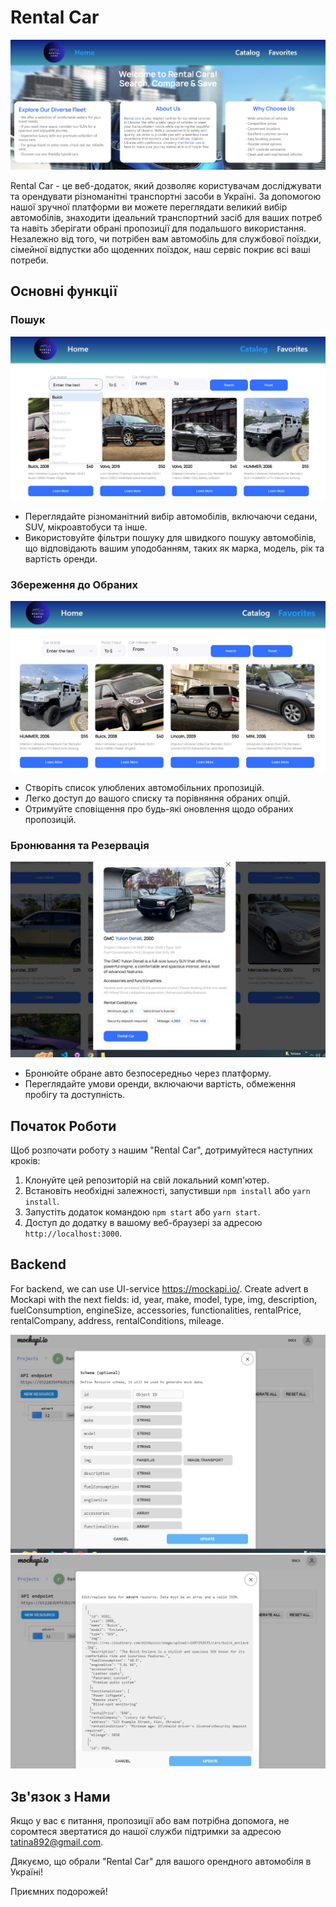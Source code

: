 # Rental Car

<img src="./assets/home-page.jpg" alt="Головна сторінка">

Rental Car - це веб-додаток, який дозволяє користувачам досліджувати та
орендувати різноманітні транспортні засоби в Україні. За допомогою нашої зручної
платформи ви можете переглядати великий вибір автомобілів, знаходити ідеальний
транспортний засіб для ваших потреб та навіть зберігати обрані пропозиції для
подальшого використання. Незалежно від того, чи потрібен вам автомобіль для
службової поїздки, сімейної відпустки або щоденних поїздок, наш сервіс покриє
всі ваші потреби.

## Основні функції

### Пошук

<img src="./assets/search.jpg" alt="Сторінка пошуку">

- Переглядайте різноманітний вибір автомобілів, включаючи седани, SUV,
  мікроавтобуси та інше.
- Використовуйте фільтри пошуку для швидкого пошуку автомобілів, що відповідають
  вашим уподобанням, таких як марка, модель, рік та вартість оренди.

### Збереження до Обраних

<img src="./assets/favorite.jpg" alt="Сторінка Обраних">

- Створіть список улюблених автомобільних пропозицій.
- Легко доступ до вашого списку та порівняння обраних опцій.
- Отримуйте сповіщення про будь-які оновлення щодо обраних пропозицій.

### Бронювання та Резервація

<img src="./assets/rental.jpg" alt="Бронювання та Резервація">

- Бронюйте обране авто безпосередньо через платформу.
- Переглядайте умови оренди, включаючи вартість, обмеження пробігу та
  доступність.

## Початок Роботи

Щоб розпочати роботу з нашим "Rental Car", дотримуйтеся наступних кроків:

1. Клонуйте цей репозиторій на свій локальний комп'ютер.
2. Встановіть необхідні залежності, запустивши `npm install` або `yarn install`.
3. Запустіть додаток командою `npm start` або `yarn start`.
4. Доступ до додатку в вашому веб-браузері за адресою `http://localhost:3000`.

## Backend

For backend, we can use UI-service https://mockapi.io/. Create advert в Mockapi
with the next fields: id, year, make, model, type, img, description,
fuelConsumption, engineSize, accessories, functionalities, rentalPrice,
rentalCompany, address, rentalConditions, mileage.

![Mockapi1](./assets/mockapi.jpg) ![Mockapi2](./assets/mockapi2.jpg)

## Зв'язок з Нами

Якщо у вас є питання, пропозиції або вам потрібна допомога, не соромтеся
звертатися до нашої служби підтримки за адресою tatina892@gmail.com.

Дякуємо, що обрали "Rental Car" для вашого орендного автомобіля в Україні!

Приємних подорожей!
